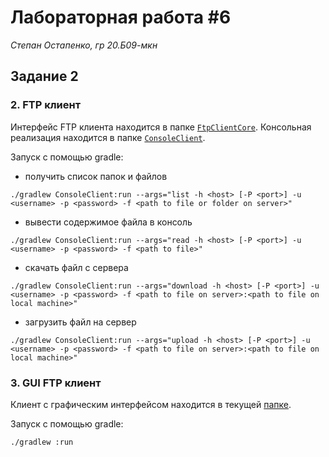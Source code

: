 # Лабораторная работа #6
*Степан Остапенко, гр 20.Б09-мкн*

## Задание 2

### 2. FTP клиент

Интерфейс FTP клиента находится в папке [`FtpClientCore`](./ftp-client/FtpClientCore). Консольная реализация находится в папке [`ConsoleClient`](./ftp-client/ConsoleClient).

Запуск с помощью gradle:

* получить список папок и файлов
```shell
./gradlew ConsoleClient:run --args="list -h <host> [-P <port>] -u <username> -p <password> -f <path to file or folder on server>"
```

* вывести содержимое файла в консоль
```shell
./gradlew ConsoleClient:run --args="read -h <host> [-P <port>] -u <username> -p <password> -f <path to file>"
```

* скачать файл с сервера
```shell
./gradlew ConsoleClient:run --args="download -h <host> [-P <port>] -u <username> -p <password> -f <path to file on server>:<path to file on local machine>"
```

* загрузить файл на сервер
```shell
./gradlew ConsoleClient:run --args="upload -h <host> [-P <port>] -u <username> -p <password> -f <path to file on server>:<path to file on local machine>"
```

### 3. GUI FTP клиент

Клиент с графическим интерфейсом находится в текущей [папке](./).

Запуск с помощью gradle:
```shell
./gradlew :run
```
